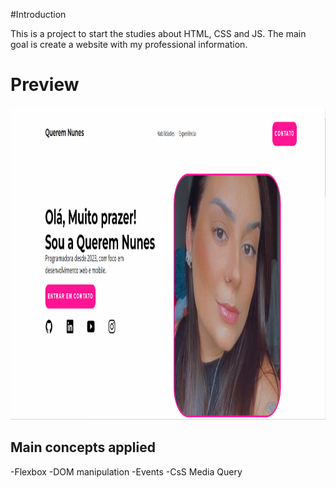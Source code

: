 #Introduction

This is a project to start the studies about HTML, CSS and JS.
The main goal is create a website with my professional information.

# Preview

<img src="https://github.com/QueremNunes/site-portfolio/blob/main/preview.png" height="500">

## Main concepts applied

-Flexbox
-DOM manipulation
-Events
-CsS Media Query

